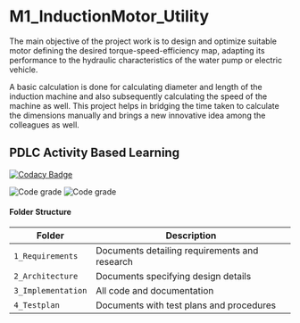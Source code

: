 # M1_InductionMotor_Utility
The main objective of the project work is to design and optimize suitable motor defining the desired torque-speed-efficiency map, adapting its performance to the hydraulic characteristics of the water pump or electric vehicle.

A basic calculation is done for calculating diameter and length of the induction machine and also subsequently calculating the speed of the machine as well.
This project helps in bridging the time taken to calculate the dimensions manually and brings a new innovative idea among the colleagues as well.



## PDLC Activity Based Learning
[![Codacy Badge](https://app.codacy.com/project/badge/Grade/3b341315872940b5b04c3c8cdcb155ce)](https://www.codacy.com/gh/abhishek25kumar/M1_InductionMotor_Utility/dashboard?utm_source=github.com&amp;utm_medium=referral&amp;utm_content=abhishek25kumar/M1_InductionMotor_Utility&amp;utm_campaign=Badge_Grade)

![Code grade](https://api.codiga.io/project/31079/score/svg)      ![Code grade](https://api.codiga.io/project/31079/status/svg)



#### Folder Structure
Folder             | Description
-------------------| -----------------------------------------
`1_Requirements`   | Documents detailing requirements and research
`2_Architecture`         | Documents specifying design details
`3_Implementation` | All code and documentation
`4_Testplan`      | Documents with test plans and procedures
